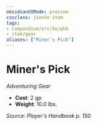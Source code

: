 ```yaml
---
obsidianUIMode: preview
cssclass: json5e-item
tags:
- compendium/src/5e/phb
- item/gear
aliases: ["Miner's Pick"]
---
```

# Miner's Pick
*Adventuring Gear*  

- **Cost**: 2 gp
- **Weight**: 10.0 lbs.

*Source: Player's Handbook p. 150*
